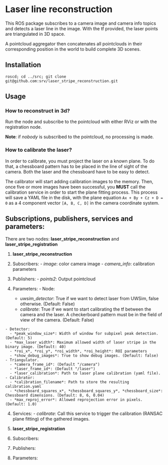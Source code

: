 # Laser line reconstruction

This ROS package subscribes to a camera image and camera info topics and detects
a laser line in the image. With the tf provided, the laser points are triangulated
in 3D space.

A pointcloud aggregator then concatenates all pointclouds in their corresponding
position in the world to build complete 3D scenes.

## Installation

`roscd; cd ../src; git clone git@github.com:srv/laser_stripe_reconstruction.git`

## Usage

### How to reconstruct in 3d?
Run the node and subscribe to the pointcloud with either RViz or with the registration node.

**Note**: if _nobody_ is subscribed to the pointcloud, no processing is made.

### How to calibrate the laser?
In order to calibrate, you must project the laser on a known plane. To do that, a chessboard pattern has to be placed in the line of sight of the camera. Both the laser and the chessboard have to be easy to detect.

The calibrator will start adding calibration images to the memory. Then, once five or more images have been successful, you **MUST** call the calibration service in order to start the plane fitting process. This process will save a YAML file in the disk, with the plane equation `Ax + By + Cz + D = 0` as a 4 component vector `[A, B, C, D]` in the camera coordinate system.


## Subscriptions, publishers, services and parameters:

There are two nodes: **laser_stripe_reconstruction** and **laser_stripe_registration**

1. **laser_stripe_reconstruction**

  1. Subscribers:
    - *image*: color camera image
    - *camera_info*: calibration parameters

  2. Publishers:
    - *points2*: Output pointcloud

  3. Parameters:
    - Node:
      - *uwsim_detector*: True if we want to detect laser from UWSim, false otherwise. (Default: False)
      - *calibrate*: True if we want to start calibrating the tf between the camera and the laser. A checkerboard pattern must be in the field of view of the camera. (Default: False)

    - Detector:
      - *peak_window_size*: Width of window for subpixel peak detection. (Default: 5)
      - *max_laser_width*: Maximum allowed width of laser stripe in the binary image. (Default: 40)
      - *roi_x*, *roi_y*, *roi_width*, *roi_height*: ROI parameters
      - *show_debug_images*: True to show debug images. (Default: false)
    - Triangulator.
      - *camera_frame_id*: (Default "/camera")
      - *laser_frame_id*: (Default "/laser")
      - *laser_calibration*: Path to laser plane calibration (yaml file).
    - Calibrator:
      - *calibration_filename*: Path to store the resulting calibration.yaml
      - *chessboard_squares_x*, *chessboard_squares_y*, *chessboard_size*: Chessboard dimensions. (Default: 8, 6, 0.04)
      - *max_reproj_error*: Allowed reprojection error in pixels. (Default: 1.0)

  4. Services:
    - *calibrate*: Call this service to trigger the calibration (RANSAC plane fitting) of the gathered images.

2. **laser_stripe_registration**

  1. Subscribers:

  2. Publishers:

  3. Parameters:

